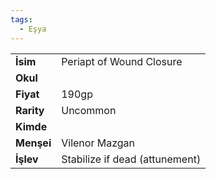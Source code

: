 ```yaml
---  
tags:
  - Eşya  
---  
```

  
|  |  |  
|---|---|  
| **İsim** | Periapt of Wound Closure|  
| **Okul** | |  
| **Fiyat** | 190gp|  
| **Rarity** | Uncommon|  
| **Kimde** | |  
| **Menşei** | Vilenor Mazgan|  
| **İşlev** | Stabilize if dead (attunement)|  
